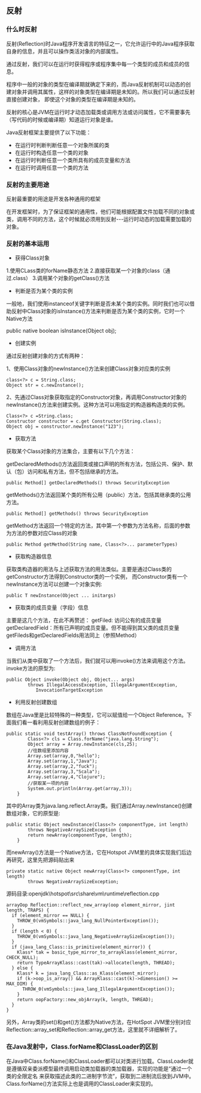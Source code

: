 ## 反射

### 什么时反射

反射(Reflection)时Java程序开发语言的特征之一，它允许运行中的Java程序获取自身的信息，并且可以操作类活对象的内部属性。

通过反射，我们可以在运行时获得程序或程序集中每一个类型的成员和成员的信息。

 程序中一般的对象的类型在编译期就确定下来的，而Java反射机制可以动态的创建对象并调用其属性，这样的对象类型在编译期是未知的。所以我们可以通过反射直接创建对象，
 即使这个对象的类型在编译期是未知的。
 
 反射的核心是JVM在运行时才动态加载类或调用方法或访问属性，它不需要事先（写代码的时候或编译期）知道运行对象是谁。
 
 Java反射框架主要提供了以下功能：
 
 - 在运行时判断判断任意一个对象所属的类
 - 在运行时构造任意一个类的对象
 - 在运行时判断任意一个类所具有的成员变量和方法
 - 在运行时调用任意一个类的方法
 
 ### 反射的主要用途
 
 反射最重要的用途是开发各种通用的框架
 
 在开发框架时，为了保证框架的通用性，他们可能根据配置文件加载不同的对象或类，调用不同的方法，这个时候就必须用到反射---运行时动态的加载需要加载的对象。
 
 ### 反射的基本运用
 
 - 获得Class对象
 
 1.使用CLass类的forName静态方法
 2.直接获取某一个对象的class（通过.class）
 3.调用某个对象的getClass()方法
 
 - 判断是否为某个类的实例
 
 一般地，我们使用instanceof关键字判断是否未某个类的实例。同时我们也可以借助反射中Class对象的isInstance()方法来判断是否为某个类的实例，它时一个Native方法
 
 public native boolean isInstance(Object obj);
 
 - 创建实例
 
通过反射创建对象的方式有两种：
 
 1、使用Class对象的newInstance()方法来创建Class对象对应类的实例
 
    class<?> c = String.class;
    Object str = c.newInstance();
    
 2、先通过Class对象获取指定的Constructor对象，再调用Constructor对象的newInstance()方法来创建实例。这种方法可以用指定的构造器构造类的实例。
 
    Class<?> c =String.class;
    Constructor constructor = c.get Constructor(String.class);
    Object obj = constructor.newInstance("123");

- 获取方法

获取某个Class对象的方法集合，主要有以下几个方法：

getDeclaredMethods()方法返回类或接口声明的所有方法，包括公共、保护、默认（包）访问和私有方法，但不包括继承的方法。

    public Method[] getDeclaredMethods() throws SecurityException

getMethods()方法返回某个类的所有公用（public）方法，包括其继承类的公用方法。

    public Method[] getMethods() throws SecurityException
    
getMethod方法返回一个特定的方法，其中第一个参数为方法名称，后面的参数为方法的参数对应Class的对象

    public Method getMethod(String name, Class<?>... parameterTypes)
    
- 获取构造器信息

获取类构造器的用法与上述获取方法的用法类似。主要是通过Class类的getConstructor方法得到Constructor类的一个实例，
而Constructor类有一个newInstance方法可以创建一个对象实例:

    public T newInstance(Object ... initargs)

- 获取类的成员变量（字段）信息

主要是这几个方法，在此不再赘述：
getFiled: 访问公有的成员变量
getDeclaredField：所有已声明的成员变量。但不能得到其父类的成员变量
getFileds和getDeclaredFields用法同上（参照Method）

- 调用方法

当我们从类中获取了一个方法后，我们就可以用invoke()方法来调用这个方法。invoke方法的原型为:

    public Object invoke(Object obj, Object... args)
            throws IllegalAccessException, IllegalArgumentException,
               InvocationTargetException
 
- 利用反射创建数组

数组在Java里是比较特殊的一种类型，它可以赋值给一个Object Reference。下面我们看一看利用反射创建数组的例子：

    public static void testArray() throws ClassNotFoundException {
            Class<?> cls = Class.forName("java.lang.String");
            Object array = Array.newInstance(cls,25);
            //往数组里添加内容
            Array.set(array,0,"hello");
            Array.set(array,1,"Java");
            Array.set(array,2,"fuck");
            Array.set(array,3,"Scala");
            Array.set(array,4,"Clojure");
            //获取某一项的内容
            System.out.println(Array.get(array,3));
        }
        
其中的Array类为java.lang.reflect.Array类。我们通过Array.newInstance()创建数组对象，它的原型是:

    public static Object newInstance(Class<?> componentType, int length)
            throws NegativeArraySizeException {
            return newArray(componentType, length);
        }
        
而newArray()方法是一个Native方法，它在Hotspot JVM里的具体实现我们后边再研究，这里先把源码贴出来

    private static native Object newArray(Class<?> componentType, int length)
            throws NegativeArraySizeException;
            
源码目录:openjdk\hotspot\src\share\vm\runtime\reflection.cpp

    arrayOop Reflection::reflect_new_array(oop element_mirror, jint length, TRAPS) {
      if (element_mirror == NULL) {
        THROW_0(vmSymbols::java_lang_NullPointerException());
      }
      if (length < 0) {
        THROW_0(vmSymbols::java_lang_NegativeArraySizeException());
      }
      if (java_lang_Class::is_primitive(element_mirror)) {
        Klass* tak = basic_type_mirror_to_arrayklass(element_mirror, CHECK_NULL);
        return TypeArrayKlass::cast(tak)->allocate(length, THREAD);
      } else {
        Klass* k = java_lang_Class::as_Klass(element_mirror);
        if (k->oop_is_array() && ArrayKlass::cast(k)->dimension() >= MAX_DIM) {
          THROW_0(vmSymbols::java_lang_IllegalArgumentException());
        }
        return oopFactory::new_objArray(k, length, THREAD);
      }
    }
    
另外，Array类的set()和get()方法都为Native方法，在HotSpot JVM里分别对应Reflection::array_set和Reflection::array_get方法，这里就不详细解析了。

### 在Java发射中，Class.forName和ClassLoader的区别

在Java中Class.forName()和ClassLoader都可以对类进行加载。ClassLoader就是遵循双亲委派模型最终调用启动类加载器的类加载器，实现的功能是“通过一个类的全限定名
来获取描述此类的二进制字节流”，获取到二进制流后放到JVM中。Class.forName()方法实际上也是调用的ClassLoader来实现的。